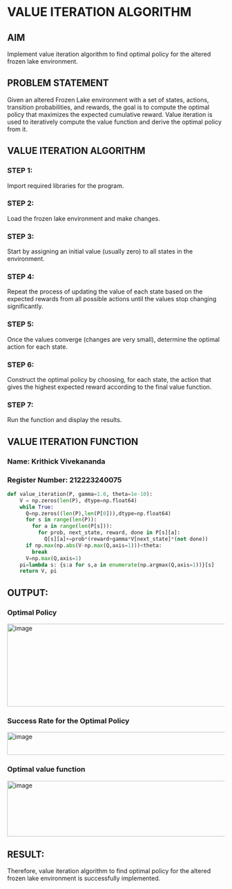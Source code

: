 # VALUE ITERATION ALGORITHM

## AIM
Implement value iteration algorithm to find optimal policy for the altered frozen lake environment.

## PROBLEM STATEMENT
Given an altered Frozen Lake environment with a set of states, actions, transition probabilities, and rewards, the goal is to compute the optimal policy that maximizes the expected cumulative reward. Value iteration is used to iteratively compute the value function and derive the optimal policy from it.

## VALUE ITERATION ALGORITHM
### STEP 1:
Import required libraries for the program.
### STEP 2:
Load the frozen lake environment and make changes.
### STEP 3:
Start by assigning an initial value (usually zero) to all states in the environment.
### STEP 4:
Repeat the process of updating the value of each state based on the expected rewards from all possible actions until the values stop changing significantly.
### STEP 5:
Once the values converge (changes are very small), determine the optimal action for each state.
### STEP 6:
Construct the optimal policy by choosing, for each state, the action that gives the highest expected reward according to the final value function.
### STEP 7:
Run the function and display the results.
## VALUE ITERATION FUNCTION
### Name: Krithick Vivekananda 
### Register Number: 212223240075
```python
def value_iteration(P, gamma=1.0, theta=1e-10):
    V = np.zeros(len(P), dtype=np.float64)
    while True:
      Q=np.zeros((len(P),len(P[0])),dtype=np.float64)
      for s in range(len(P)):
        for a in range(len(P[s])):
          for prob, next_state, reward, done in P[s][a]:
            Q[s][a]+=prob*(reward+gamma*V[next_state]*(not done))
      if np.max(np.abs(V-np.max(Q,axis=1)))<theta:
        break
      V=np.max(Q,axis=1)
    pi=lambda s: {s:a for s,a in enumerate(np.argmax(Q,axis=1))}[s]
    return V, pi
```
## OUTPUT:

### Optimal Policy
<img width="560" height="192" alt="image" src="https://github.com/user-attachments/assets/2f26042e-16e9-4130-bf65-c24ec6901336" />

### Success Rate for the Optimal Policy
<img width="740" height="53" alt="image" src="https://github.com/user-attachments/assets/512a2676-c1d1-4d47-bed2-63929cf21176" />

### Optimal value function
<img width="542" height="129" alt="image" src="https://github.com/user-attachments/assets/07f74409-6fc1-430c-9f4b-e4aa5835c000" />

## RESULT:
Therefore, value iteration algorithm to find optimal policy for the altered frozen lake environment is successfully implemented.
